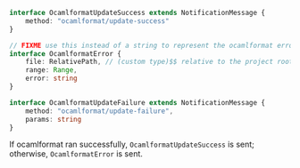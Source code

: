 ```typescript
interface OcamlformatUpdateSuccess extends NotificationMessage {
    method: "ocamlformat/update-success"
}

// FIXME use this instead of a string to represent the ocamlformat error
interface OcamlformatError {
    file: RelativePath, // (custom type)$$ relative to the project root
    range: Range,
    error: string
}

interface OcamlformatUpdateFailure extends NotificationMessage {
    method: "ocamlformat/update-failure",
    params: string
}
```

If ocamlformat ran successfully, `OcamlformatUpdateSuccess` is sent; otherwise,
`OcamlformatError` is sent.
